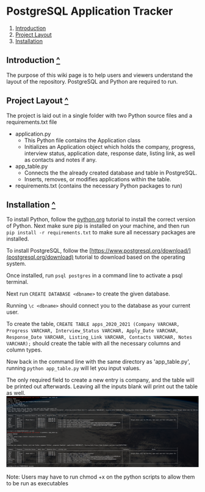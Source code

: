 PostgreSQL Application Tracker
======================
1. [Introduction](#introduction-)
2. [Project Layout](#project-layout-)
3. [Installation](#installation-)

Introduction [^](#postgresql-application-tracker)
------------

The purpose of this wiki page is to help users and viewers understand the layout of the 
repository. PostgreSQL and Python are required to run.

Project Layout [^](#postgresql-application-tracker)
--------------

The project is laid out in a single folder with two Python source files and a requirements.txt file

-   application.py
    - This Python file contains the Application class
    - Initializes an Application object which holds the company, progress, interview status, application date, response date, listing link, as well as contacts and notes if any.
-   app_table.py
    - Connects the the already created database and table in PostgreSQL.
    - Inserts, removes, or modifies applications within the table.
-   requirements.txt (contains the necessary Python packages to run)
    
    
Installation [^](#postgresql-application-tracker)
------------
To install Python, follow the [python.org](python.org) tutorial to install the correct version of Python.
Next make sure pip is installed on your machine, and then run `pip install -r requirements.txt` to make sure all necessary packages are installed.

To install PostgreSQL, follow the [https://www.postgresql.org/download/](postgresql.org/download) tutorial to download based on the operating system.

Once installed, run `psql postgres` in a command line to activate a psql terminal. 

Next run `CREATE DATABASE <dbname>` to create the given database.

Running `\c <dbname>` should connect you to the database as your current user.

To create the table, `CREATE TABLE apps_2020_2021 (Company VARCHAR,
Progress VARCHAR,
Interview_Status VARCHAR,
Apply_Date VARCHAR,
Response_Date VARCHAR,
Listing_Link VARCHAR,
Contacts VARCHAR,
Notes VARCHAR);` should create the table with all the necessary columns and column types.

Now back in the command line with the same directory as 'app_table.py', running `python app_table.py` will let you input values.

The only required field to create a new entry is company, and the table will be printed out afterwards.
Leaving all the inputs blank will print out the table as well.
![image not found](postgresql-app-tracker-example.png)


Note: Users may have to run chmod +x on the python scripts to allow them to be run as executables
